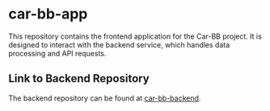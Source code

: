 # car-bb-app

This repository contains the frontend application for the Car-BB project. It is designed to interact with the backend service, which handles data processing and API requests.

## Link to Backend Repository
The backend repository can be found at [car-bb-backend](https://github.com/B4dSheeP/car-bb-backend/).